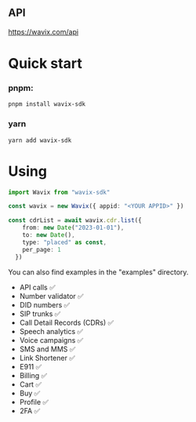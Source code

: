 ## API

https://wavix.com/api

# Quick start

### pnpm:
```
pnpm install wavix-sdk
```

### yarn 
```
yarn add wavix-sdk
```

# Using
```typescript
import Wavix from "wavix-sdk"

const wavix = new Wavix({ appid: "<YOUR APPID>" }) 

const cdrList = await wavix.cdr.list({
    from: new Date("2023-01-01"),
    to: new Date(),
    type: "placed" as const,
    per_page: 1
  })
```

You can also find examples in the "examples" directory.

- API calls ✅
- Number validator ✅
- DID numbers ✅
- SIP trunks ✅
- Call Detail Records (CDRs) ✅
- Speech analytics ✅
- Voice campaigns ✅
- SMS and MMS ✅
- Link Shortener ✅
- E911 ✅
- Billing ✅
- Cart ✅
- Buy ✅
- Profile ✅
- 2FA ✅
